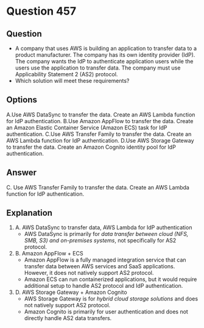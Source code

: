 # Question 457
## Question
* A company that uses AWS is building an application to transfer data to a product manufacturer. The company has its own identity provider (IdP). The company wants the IdP to authenticate application users while the users use the application to transfer data. The company must use Applicability Statement 2 (AS2) protocol.
* Which solution will meet these requirements?

## Options
A.Use AWS DataSync to transfer the data. Create an AWS Lambda function for IdP authentication.
B.Use Amazon AppFlow to transfer the data. Create an Amazon Elastic Container Service (Amazon ECS) task for IdP authentication.
C.Use AWS Transfer Family to transfer the data. Create an AWS Lambda function for IdP authentication.
D.Use AWS Storage Gateway to transfer the data. Create an Amazon Cognito identity pool for IdP authentication.

## Answer
C. Use AWS Transfer Family to transfer the data. Create an AWS Lambda function for IdP authentication.

## Explanation
1. A. AWS DataSync to transfer data, AWS Lambda for IdP authentication
   * AWS DataSync is primarily for *data transfer between cloud (NFS, SMB, S3) and on-premises systems*, not specifically for AS2 protocol.
2. B. Amazon AppFlow + ECS
   * Amazon AppFlow is a fully managed integration service that can transfer data between AWS services and SaaS applications. However, it does not natively support AS2 protocol.
   * Amazon ECS can run containerized applications, but it would require additional setup to handle AS2 protocol and IdP authentication.
3. D. AWS Storage Gateway + Amazon Cognito
   * AWS Storage Gateway is for *hybrid cloud storage solutions* and does not natively support AS2 protocol.
   * Amazon Cognito is primarily for user authentication and does not directly handle AS2 data transfers.